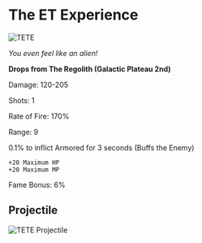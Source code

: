 # The ET Experience

![TETE](https://vwiki.valorserver.com/api/item/picture/the%20et%20experience)

<i>You even feel like an alien!</i>

**Drops from The Regolith (Galactic Plateau 2nd)**

Damage: 120-205

Shots: 1 

Rate of Fire: 170%

Range: 9

0.1% to inflict Armored for 3 seconds (Buffs the Enemy)

    +20 Maximum HP
    +20 Maximum MP
    
Fame Bonus: 6%

## Projectile

![TETE Projectile](https://cdn.discordapp.com/attachments/953134990428868629/981401672385437757/et.gif)
